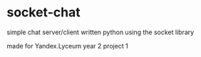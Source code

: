 # socket-chat
simple chat server/client written python using the socket library

made for Yandex.Lyceum year 2 project 1

